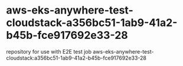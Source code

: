 # aws-eks-anywhere-test-cloudstack-a356bc51-1ab9-41a2-b45b-fce917692e33-28
repository for use with E2E test job aws-eks-anywhere-test-cloudstack:a356bc51-1ab9-41a2-b45b-fce917692e33-28
